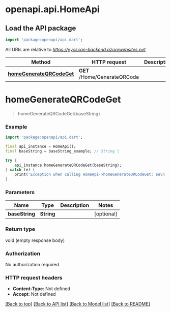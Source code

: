 # openapi.api.HomeApi

## Load the API package
```dart
import 'package:openapi/api.dart';
```

All URIs are relative to *https://yycscan-backend.azurewebsites.net*

Method | HTTP request | Description
------------- | ------------- | -------------
[**homeGenerateQRCodeGet**](HomeApi.md#homegenerateqrcodeget) | **GET** /Home/GenerateQRCode | 


# **homeGenerateQRCodeGet**
> homeGenerateQRCodeGet(baseString)



### Example
```dart
import 'package:openapi/api.dart';

final api_instance = HomeApi();
final baseString = baseString_example; // String | 

try {
    api_instance.homeGenerateQRCodeGet(baseString);
} catch (e) {
    print('Exception when calling HomeApi->homeGenerateQRCodeGet: $e\n');
}
```

### Parameters

Name | Type | Description  | Notes
------------- | ------------- | ------------- | -------------
 **baseString** | **String**|  | [optional] 

### Return type

void (empty response body)

### Authorization

No authorization required

### HTTP request headers

 - **Content-Type**: Not defined
 - **Accept**: Not defined

[[Back to top]](#) [[Back to API list]](../README.md#documentation-for-api-endpoints) [[Back to Model list]](../README.md#documentation-for-models) [[Back to README]](../README.md)

